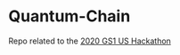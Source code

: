 # Quantum-Chain
Repo related to the [2020 GS1 US Hackathon](https://www.bemyapp.com/events/gs1us-future-proof-hack.html)
